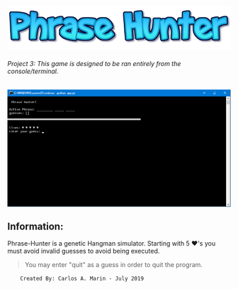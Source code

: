 ![Phrase Hunter](logo.png)
###### Project 3: *This game is designed to be ran entirely from the console/terminal.*
![Preview](SS.png)



## Information:
Phrase-Hunter is a genetic Hangman simulator.
Starting with 5 ♥'s you must avoid invalid guesses to avoid being executed.
>You may enter "quit" as a guess in order to quit the program.

        Created By: Carlos A. Marin - July 2019
